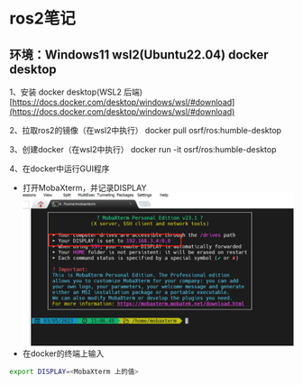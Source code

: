 # ros2笔记

## 环境：Windows11 wsl2(Ubuntu22.04) docker desktop
1、安装 docker desktop(WSL2 后端)
[https://docs.docker.com/desktop/windows/wsl/#download](https://docs.docker.com/desktop/windows/wsl/#download)

2、拉取ros2的镜像（在wsl2中执行）
docker pull osrf/ros:humble-desktop

3、创建docker（在wsl2中执行）
docker run -it osrf/ros:humble-desktop

4、在docker中运行GUI程序
- 打开MobaXterm，并记录DISPLAY
![DISPLAY](./resource/DISPLAY.png)
- 在docker的终端上输入
```bash
export DISPLAY=<MobaXterm 上的值>
```
